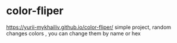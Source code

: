 # color-fliper
https://yurii-mykhailiv.github.io/color-fliper/
simple project, random changes colors , you can change them by name or hex
